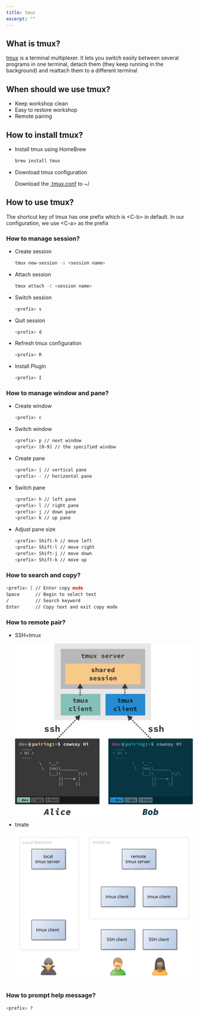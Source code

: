 ```yaml
---
title: tmux
excerpt: ""
---
```


## What is tmux?
[tmux](https://github.com/tmux/tmux) is a terminal multiplexer. It lets you switch easily between several programs in one terminal, detach them (they keep running in the background) and reattach them to a different terminal

## When should we use tmux?
+ Keep workshop clean
+ Easy to restore workshop
+ Remote pairing

## How to install tmux?
+ Install tmux using HomeBrew

  ~~~ bash
  brew install tmux
  ~~~

+ Download tmux configuration

  Download the [.tmux.conf](https://github.com/sjmyuan/dotfiles/blob/master/.tmux.conf) to ~/

## How to use tmux?
The shortcut key of tmux has one prefix which is \<C-b\> in default.
In our configuration, we use \<C-a\> as the prefix

### How to manage session?
+ Create session

  ~~~ bash
  tmux new-session -s <session name> 
  ~~~

+ Attach session

  ~~~ bash
  tmux attach -t <session name> 
  ~~~

+ Switch session

  ~~~ bash
  <prefix> s
  ~~~

+ Quit session

  ~~~ bash
  <prefix> d
  ~~~

+ Refresh tmux configuration

  ~~~ bash
  <prefix> R
  ~~~

+ Install Plugin

  ~~~ bash
  <prefix> I
  ~~~

### How to manage window and pane?
+ Create window

  ~~~ bash
  <prefix> c
  ~~~

+ Switch window

  ~~~ bash
  <prefix> p // next window
  <prefix> [0-9] // the specified window
  ~~~

+ Create pane

  ~~~ bash
  <prefix> | // vertical pane
  <prefix> - // horizontal pane
  ~~~

+ Switch pane

  ~~~ bash
  <prefix> h // left pane
  <prefix> l // right pane
  <prefix> j // down pane
  <prefix> k // up pane
  ~~~

+ Adjust pane size

  ~~~ bash
  <prefix> Shift-h // move left
  <prefix> Shift-l // move right
  <prefix> Shift-j // move down
  <prefix> Shift-k // move up
  ~~~

### How to search and copy?

~~~ bash
<prefix> [ // Enter copy mode
Space      // Begin to select text
/          // Search keyword
Enter      // Copy text and exit copy mode
~~~

### How to remote pair?
+ SSH+tmux

  ![tmux-remote-pairing](/images/tmux-remote-pairing)

+ tmate

  ![tmate-remote-pairing](/images/tmate-remote-pairing.svg)

### How to prompt help message?

~~~ bash
<prefix> ?
~~~
